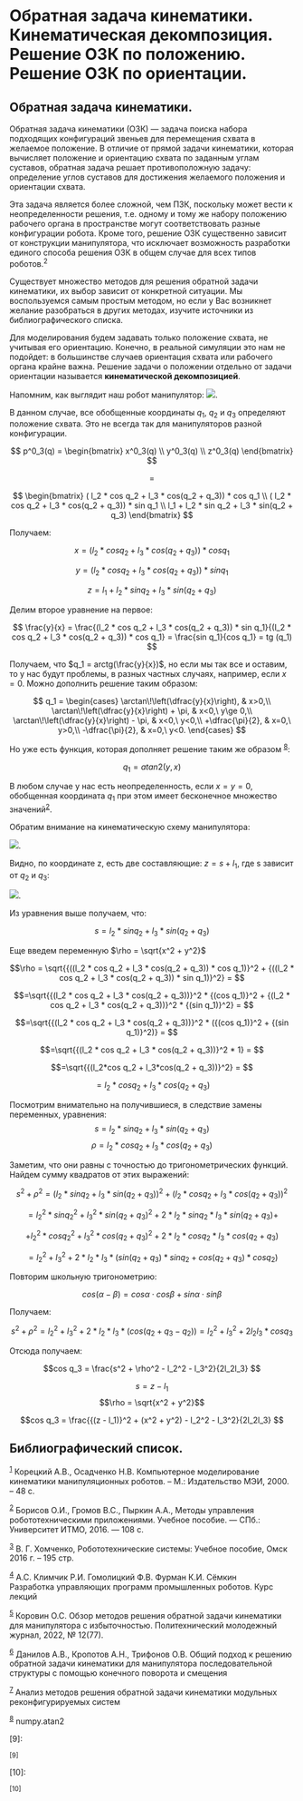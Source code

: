 # Обратная задача кинематики. Кинематическая декомпозиция. Решение ОЗК по положению. Решение ОЗК по ориентации.

## Обратная задача кинематики.

Обратная задача кинематики (ОЗК) — задача поиска набора подходящих конфигураций звеньев для перемещения схвата в желаемое положение. В отличие от прямой задачи кинематики, которая вычисляет положение и ориентацию схвата по заданным углам суставов, обратная задача решает противоположную задачу: определение углов суставов для достижения желаемого положения и ориентации схвата.

Эта задача является более сложной, чем ПЗК, поскольку может вести к неопределенности решения, т.е. одному и тому же набору положению рабочего органа в пространстве могут соответствовать разные конфигурации робота. Кроме того, решение ОЗК существенно зависит от конструкции манипулятора, что исключает возможность разработки единого способа решения ОЗК в общем случае для всех типов роботов.<sup>2</sup>

Существует множество методов для решения обратной задачи кинематики, их выбор зависит от конкретной ситуации. Мы воспользуемся самым простым методом, но если у Вас возникнет желание разобраться в других методах, изучите источники из библиографического списка.

Для моделирования будем задавать только положение схвата, не учитывая его ориентацию. Конечно, в реальной симуляции это нам не подойдет: в большинстве случаев ориентация схвата или рабочего органа крайне важна. Решение задачи о положении отдельно от задачи ориентации называется **кинематической декомпозицией**.

Напомним, как выглядит наш робот манипулятор: ![](/Lessons/img/lecture_2/11.jpg).

В данном случае, все обобщенные координаты $q_1$, $q_2$ и $q_3$ определяют положение схвата. Это не всегда так для манипуляторов разной конфигурации.

$$
p^0_3(q) =
\begin{bmatrix}
x^0_3(q) \\
y^0_3(q) \\
z^0_3(q)
\end{bmatrix}
$$

$$ = $$

$$
\begin{bmatrix}
( l_2 * cos q_2 + l_3 * cos(q_2 + q_3)) * cos q_1 \\
( l_2 * cos q_2 + l_3 * cos(q_2 + q_3)) * sin q_1 \\
l_1 + l_2 * sin q_2 + l_3 * sin(q_2 + q_3)
\end{bmatrix}
$$

Получаем:

$$
x = (l_2 * cos q_2 + l_3 * cos(q_2 + q_3)) * cos q_1
$$

$$
y =  (l_2 * cos q_2 + l_3 * cos(q_2 + q_3)) * sin q_1
$$

$$
z = l_1 + l_2 * sin q_2 + l_3 * sin(q_2 + q_3)
$$

Делим второе уравнение на первое:

$$
\frac{y}{x} = \frac{(l_2 * cos q_2 + l_3 * cos(q_2 + q_3)) * sin q_1}{(l_2 * cos q_2 + l_3 * cos(q_2 + q_3)) * cos q_1} = \frac{sin q_1}{cos q_1} = tg (q_1)
$$

Получаем, что $q_1 = arctg(\frac{y}{x})$, но если мы так все и оставим, то у нас будут проблемы, в разных частных случаях, например, если $x = 0$. Можно дополнить решение таким образом:

$$
q_1 =
\begin{cases}
\arctan\!\left(\dfrac{y}{x}\right), & x>0,\\
\arctan\!\left(\dfrac{y}{x}\right) + \pi, & x<0,\ y\ge 0,\\
\arctan\!\left(\dfrac{y}{x}\right) - \pi, & x<0,\ y<0,\\
+\dfrac{\pi}{2}, & x=0,\ y>0,\\
-\dfrac{\pi}{2}, & x=0,\ y<0.
\end{cases}
$$

Но уже есть функция, которая дополняет решение таким же образом <sup>[8]</sup>:

$$q_1=atan2(y,x)$$

В любом случае у нас есть неопределенность, если $x = y = 0$, обобщенная координата $q_1$ при этом имеет бесконечное множество значений<sup>[2]</sup>.

Обратим внимание на кинематическую схему манипулятора:

![](/Lessons/img/practice_3/1.jpg).

Видно, по координате z, есть две составляющие: $z = s + l_1$, где s зависит от $q_2$ и $q_3$:

![](/Lessons/img/practice_3/2.jpg).

Из уравнения выше получаем, что:

$$s = l_2 * sin q_2 + l_3 * sin(q_2 + q_3)$$

Еще введем переменную $\rho = \sqrt{x^2 + y^2}$

$$\rho = \sqrt{{((l_2 * cos q_2 + l_3 * cos(q_2 + q_3)) * cos q_1)}^2 + {((l_2 * cos q_2 + l_3 * cos(q_2 + q_3)) * sin q_1)}^2} = $$

$$=\sqrt{{(l_2 * cos q_2 + l_3 * cos(q_2 + q_3))}^2 * {(cos q_1)}^2 + {(l_2 * cos q_2 + l_3 * cos(q_2 + q_3))}^2 * {(sin q_1)}^2} = $$

$$=\sqrt{{(l_2 * cos q_2 + l_3 * cos(q_2 + q_3))}^2 * ({(cos q_1)}^2 + {(sin q_1)}^2)} = $$

$$=\sqrt{{(l_2 * cos q_2 + l_3 * cos(q_2 + q_3))}^2 * 1} = $$

$$=\sqrt{{(l_2*cos q_2 + l_3*cos(q_2 + q_3))}^2} = $$

$$=l_2 * cos q_2 + l_3*cos(q_2 + q_3)$$

Посмотрим внимательно на получившиеся, в следствие замены переменных, уравнения:
$$s = l_2 * sin q_2 + l_3 * sin(q_2 + q_3)$$
$$\rho=l_2 * cos q_2 + l_3 * cos(q_2 + q_3)$$

Заметим, что они равны с точностью до тригонометрических функций. Найдем сумму квадратов от этих выражений:

$$ s^2 + \rho^2 = {(l_2*sin q_2 + l_3*sin(q_2 + q_3))}^2 + {(l_2*cos q_2 + l_3*cos(q_2 + q_3))}^2 $$

$$ = l_2^2*{sin q_2}^2 + l_3^2*{sin(q_2 + q_3)}^2 + 2*l_2*sin q_2*l_3*sin(q_2 + q_3) + $$

$$+ l_2^2 * {cos q_2}^2 + l_3^2 * {cos(q_2 + q_3)}^2 + 2*l_2*cos q_2*l_3*cos(q_2 + q_3) $$

$$= l_2^2 + l_3^2 + 2*l_2*l_3*(sin(q_2 + q_3)*sin q_2 + cos(q_2 + q_3)*cos q_2)$$

Повторим школьную тригонометрию:

$$cos(α - β) = cos α ⋅ cos β + sin α ⋅ sin β$$

Получаем:

$$s^2 + \rho^2 = l_2^2 + l_3^2  + 2*l_2*l_3*(cos(q_2 + q_3-q_2))= l_2^2 + l_3^2  + 2l_2l_3*cos q_3$$

Отсюда получаем:

$$cos q_3 = \frac{s^2 + \rho^2 - l_2^2 - l_3^2}{2l_2l_3} $$

$$ s = z - l_1$$
$$\rho = \sqrt{x^2 + y^2}$$

$$cos q_3 = \frac{{(z - l_1)}^2 + (x^2 + y^2) - l_2^2 - l_3^2}{2l_2l_3} $$

## Библиографический список.

[1]: https://mnk.mpei.ru/PDF/NAUKA/Kin2000.pdf

<sup>[1]</sup> Корецкий А.В., Осадченко Н.В.
Компьютерное моделирование кинематики манипуляционных
роботов. – М.: Издательство МЭИ, 2000. – 48 с.

[2]: https://books.ifmo.ru/file/pdf/2094.pdf

<sup>[2]</sup> Борисов О.И., Громов В.С., Пыркин А.А., Методы управления робототехническими приложениями. Учебное пособие. — СПб.: Университет
ИТМО, 2016. — 108 с.

[3]: https://synergy-network.ru/wp-content/uploads/2018/01/rtsomsk.pdf?ysclid=megz6kwd1s987581052

<sup>[3]</sup> В. Г. Хомченко, Робототехнические системы: Учебное пособие, Омск 2016 г. – 195 стр.

[4]: https://www.bsuir.by/m/12_113415_1_70397.pdf

<sup>[4]</sup> А.С. Климчик Р.И. Гомолицкий Ф.В. Фурман К.И. Сёмкин  
Разработка управляющих программ промышленных роботов. Курс лекций

[5]: http://dx.doi.org/10.18698/2541-8009-2022-12-846

<sup>[5]</sup> Коровин О.С. Обзор методов решения обратной задачи кинематики для манипулятора с избыточностью. Политехнический молодежный журнал, 2022, № 12(77).

[6]: https://keldysh.ru/papers/2018/prep2018_81.pdf?ysclid=mekfech73e137782129

<sup>[6]</sup> Данилов А.В., Кропотов А.Н., Трифонов О.В.
Общий подход к решению обратной задачи кинематики для манипулятора последовательной структуры с помощью конечного поворота и смещения

[7]: https://moitvivt.ru/ru/journal/pdf?id=1101

<sup>[7]</sup> Анализ методов решения обратной задачи кинематики модульных реконфигурируемых систем

[8]: https://numpy.org/doc/2.2/reference/generated/numpy.atan2.html

<sup>[8]</sup> numpy.atan2

[9]:

<sup>[9]</sup>

[10]:

<sup>[10]</sup>
